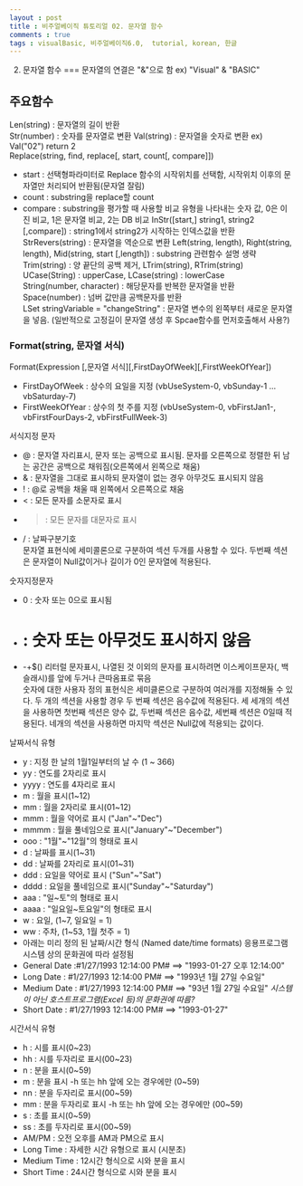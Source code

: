 ```yaml
---
layout : post
title : 비주얼베이직 튜토리얼 02. 문자열 함수
comments : true
tags : visualBasic, 비주얼베이직6.0,  tutorial, korean, 한글
---
```


02. 문자열 함수
===
문자열의 연결은 "&"으로 함 ex) "Visual" & "BASIC"

## 주요함수
Len(string) : 문자열의 길이 반환  
Str(number) : 숫자를 문자열로 변환
Val(string) : 문자열을 숫자로 변환 ex) Val("02") return 2  
Replace(string, find, replace[, start, count[, compare]])  
+ start : 선택형파라미터로 Replace 함수의 시작위치를 선택함, 시작위치 이후의 문자열만 처리되어 반환됨(문자열 잘림)
+ count : substring을 replace할 count
+ compare : substring을 평가할 때 사용할 비교 유형을 나타내는 숫자 값, 0은 이진 비교, 1은 문자열 비교, 2는 DB 비교
InStr([start,] string1, string2 [,compare]) : string1에서 string2가 시작하는 인덱스값을 반환  
StrRevers(string) : 문자열을 역순으로 변환
Left(string, length),  Right(string, length), Mid(string, start [,length]) : substring 관련함수 설명 생략  
Trim(string) : 양 끝단의 공백 제거, LTrim(string), RTrim(string)  
UCase(String) : upperCase, LCase(string) : lowerCase  
String(number, character) : 해당문자를 반복한 문자열을 반환  
Space(number) : 넘버 값만큼 공백문자를 반환  
LSet stringVariable = "changeString" : 문자열 변수의 왼쪽부터 새로운 문자열을 넣음. (일반적으로 고정길이 문자열 생성 후 Spcae함수를 먼저호출해서 사용?)  

### Format(string, 문자열 서식)
Format(Expression [,문자열 서식][,FirstDayOfWeek][,FirstWeekOfYear])
+ FirstDayOfWeek : 상수의 요일을 지정 (vbUseSystem-0, vbSunday-1 ... vbSaturday-7)
+ FirstWeekOfYear : 상수의 첫 주를 지정 (vbUseSystem-0, vbFirstJan1-, vbFirstFourDays-2, vbFirstFullWeek-3)

서식지정 문자
+ @ : 문자열 자리표시, 문자 또는 공백으로 표시됨. 문자를 오른쪽으로 정렬한 뒤 남는 공간은 공백으로 채워짐(오른쪽에서 왼쪽으로 채움)
+ & : 문자열을 그대로 표시하되 문자열이 없는 경우 아무것도 표시되지 않음
+ ! : @로 공백을 채울 때 왼쪽에서 오른쪽으로 채움
+ < : 모든 문자를 소문자로 표시
+ > : 모든 문자를 대문자로 표시
+ / : 날짜구분기호  
문자열 표현식에 세미콜론으로 구분하여 섹션 두개를 사용할 수 있다. 두번째 섹션은 문자열이 Null값이거나 길이가 0인 문자열에 적용된다.

숫자지정문자
+ 0 : 숫자 또는 0으로 표시됨
+ # : 숫자 또는 아무것도 표시하지 않음
+ -+$() 리터럴 문자표시, 나열된 것 이외의 문자를 표시하려면 이스케이프문자(\, 백슬래시)를 앞에 두거나 큰따옴표로 묶음  
숫자에 대한 사용자 정의 표현식은 세미클론으로 구분하여 여러개를 지정해둘 수 있다. 두 개의 섹션을 사용할 경우 두 번째 섹션은 음수값에 적용된다.  세 
세개의 섹션을 사용하면 첫번째 섹션은 양수 값, 두번째 섹션은 음수값, 세번째 섹션은 0일때 적용된다. 네개의 섹션을 사용하면 마지막 섹션은 Null값에 적용되는 값이다.

날짜서식 유형
+ y : 지정 한 날의 1월1일부터의 날 수 (1 ~ 366)
+ yy : 연도를 2자리로 표시
+ yyyy : 연도를 4자리로 표시
+ m : 월을 표시(1~12)
+ mm : 월을 2자리로 표시(01~12)
+ mmm : 월을 약어로 표시 ("Jan"~"Dec")
+ mmmm : 월을 풀네임으로 표시("January"~"December")
+ ooo : "1월"~"12월"의 형태로 표시
+ d : 날짜를 표시(1~31)
+ dd : 날짜를 2자리로 표시(01~31)
+ ddd : 요일을 약어로 표시 ("Sun"~"Sat")
+ dddd : 요일을 풀네임으로 표시("Sunday"~"Saturday")
+ aaa : "일~토"의 형태로 표시
+ aaaa : "일요일~토요일"의 형태로 표시
+ w : 요일, (1~7, 일요일 = 1)
+ ww : 주차, (1~53, 1월 첫주 = 1)
+ 아래는 미리 정의 된 날짜/시간 형식 (Named date/time formats) 응용프로그램 시스템 상의 문화권에 따라 설정됨
+ General Date :#1/27/1993 12:14:00 PM# ==> "1993-01-27 오후 12:14:00"
+ Long Date : #1/27/1993 12:14:00 PM# ==> "1993년 1월 27일 수요일" 
+ Medium Date : #1/27/1993 12:14:00 PM# ==> "93년 1월 27일 수요일" *시스템이 아닌 호스트프로그램(Excel 등)의 문화권에 따름?*
+ Short Date :  #1/27/1993 12:14:00 PM# ==> "1993-01-27"

시간서식 유형
+ h : 시를 표시(0~23)
+ hh : 시를 두자리로 표시(00~23)
+ n : 분을 표시(0~59)
+ m : 분을 표시 -h 또는 hh 앞에 오는 경우에만 (0~59)
+ nn : 분을 두자리로 표시(00~59)
+ mm : 분을 두자리로 표시 -h 또는 hh 앞에 오는 경우에만 (00~59)
+ s : 초를 표시(0~59)
+ ss : 초를 두자리로 표시(00~59)
+ AM/PM : 오전 오후를 AM과 PM으로 표시
+ Long Time : 자세한 시간 유형으로 표시 (시분초)
+ Medium Time : 12시간 형식으로 시와 분을 표시 
+ Short Time : 24시간 형식으로 시와 분을 표시
